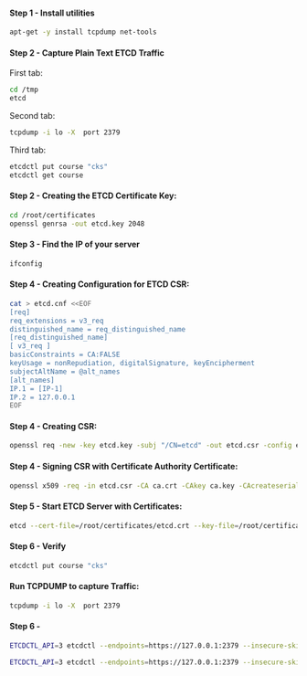 
#### Step 1 - Install utilities
```sh
apt-get -y install tcpdump net-tools
```

#### Step 2 - Capture Plain Text ETCD Traffic

First tab:
```sh
cd /tmp
etcd
```
Second tab:
```sh
tcpdump -i lo -X  port 2379
```
Third tab:
```sh
etcdctl put course "cks"
etcdctl get course
```
#### Step 2 - Creating the ETCD Certificate Key:
```sh
cd /root/certificates
openssl genrsa -out etcd.key 2048
```
#### Step 3 - Find the IP of your server

```sh
ifconfig
```

#### Step 4 - Creating Configuration for ETCD CSR:
```sh
cat > etcd.cnf <<EOF
[req]
req_extensions = v3_req
distinguished_name = req_distinguished_name
[req_distinguished_name]
[ v3_req ]
basicConstraints = CA:FALSE
keyUsage = nonRepudiation, digitalSignature, keyEncipherment
subjectAltName = @alt_names
[alt_names]
IP.1 = [IP-1]
IP.2 = 127.0.0.1
EOF
```
#### Step 4 - Creating CSR:
```sh
openssl req -new -key etcd.key -subj "/CN=etcd" -out etcd.csr -config etcd.cnf
```
#### Step 4 - Signing CSR with Certificate Authority Certificate:
```sh
openssl x509 -req -in etcd.csr -CA ca.crt -CAkey ca.key -CAcreateserial -out etcd.crt -extensions v3_req -extfile etcd.cnf -days 1000
```

#### Step 5 - Start ETCD Server with Certificates:
```sh
etcd --cert-file=/root/certificates/etcd.crt --key-file=/root/certificates/etcd.key --advertise-client-urls=https://127.0.0.1:2379 --listen-client-urls=https://127.0.0.1:2379
```

#### Step 6 - Verify
```sh
etcdctl put course "cks"
```

#### Run TCPDUMP to capture Traffic:
```sh
tcpdump -i lo -X  port 2379
```

#### Step 6 - 
```sh
ETCDCTL_API=3 etcdctl --endpoints=https://127.0.0.1:2379 --insecure-skip-tls-verify  --insecure-transport=false put course "cks"

ETCDCTL_API=3 etcdctl --endpoints=https://127.0.0.1:2379 --insecure-skip-tls-verify  --insecure-transport=false get course
```
